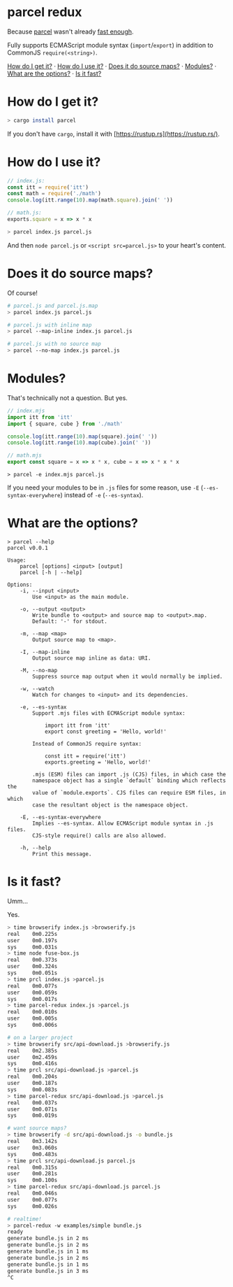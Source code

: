 # parcel redux

Because [parcel](https://github.com/nathan/parcel#readme) wasn't already [fast enough](#is-it-fast).

Fully supports ECMAScript module syntax (`import`/`export`) in addition to CommonJS `require(<string>)`.

[How do I get it?](#how-do-i-get-it) · [How do I use it?](#how-do-i-use-it) · [Does it do source maps?](#does-it-do-source-maps) · [Modules?](#modules) · [What are the options?](#what-are-the-options) · [Is it fast?](#is-it-fast)

# How do I get it?

```sh
> cargo install parcel
```

If you don't have `cargo`, install it with [https://rustup.rs](https://rustup.rs/).

# How do I use it?

```js
// index.js:
const itt = require('itt')
const math = require('./math')
console.log(itt.range(10).map(math.square).join(' '))

// math.js:
exports.square = x => x * x
```

```sh
> parcel index.js parcel.js
```

And then `node parcel.js` or `<script src=parcel.js>` to your heart's content.

# Does it do source maps?

Of course!

```sh
# parcel.js and parcel.js.map
> parcel index.js parcel.js

# parcel.js with inline map
> parcel --map-inline index.js parcel.js

# parcel.js with no source map
> parcel --no-map index.js parcel.js
```

# Modules?

That's technically not a question. But yes.

```js
// index.mjs
import itt from 'itt'
import { square, cube } from './math'

console.log(itt.range(10).map(square).join(' '))
console.log(itt.range(10).map(cube).join(' '))

// math.mjs
export const square = x => x * x, cube = x => x * x * x
```

```
> parcel -e index.mjs parcel.js
```

If you need your modules to be in `.js` files for some reason, use `-E` (`--es-syntax-everywhere`) instead of `-e` (`--es-syntax`).

# What are the options?

```
> parcel --help
parcel v0.0.1

Usage:
    parcel [options] <input> [output]
    parcel [-h | --help]

Options:
    -i, --input <input>
        Use <input> as the main module.

    -o, --output <output>
        Write bundle to <output> and source map to <output>.map.
        Default: '-' for stdout.

    -m, --map <map>
        Output source map to <map>.

    -I, --map-inline
        Output source map inline as data: URI.

    -M, --no-map
        Suppress source map output when it would normally be implied.

    -w, --watch
        Watch for changes to <input> and its dependencies.

    -e, --es-syntax
        Support .mjs files with ECMAScript module syntax:

            import itt from 'itt'
            export const greeting = 'Hello, world!'

        Instead of CommonJS require syntax:

            const itt = require('itt')
            exports.greeting = 'Hello, world!'

        .mjs (ESM) files can import .js (CJS) files, in which case the
        namespace object has a single `default` binding which reflects the
        value of `module.exports`. CJS files can require ESM files, in which
        case the resultant object is the namespace object.

    -E, --es-syntax-everywhere
        Implies --es-syntax. Allow ECMAScript module syntax in .js files.
        CJS-style require() calls are also allowed.

    -h, --help
        Print this message.
```

# Is it fast?

Umm…

Yes.

```sh
> time browserify index.js >browserify.js
real    0m0.225s
user    0m0.197s
sys     0m0.031s
> time node fuse-box.js
real    0m0.373s
user    0m0.324s
sys     0m0.051s
> time prcl index.js >parcel.js
real    0m0.077s
user    0m0.059s
sys     0m0.017s
> time parcel-redux index.js >parcel.js
real    0m0.010s
user    0m0.005s
sys     0m0.006s

# on a larger project
> time browserify src/api-download.js >browserify.js
real    0m2.385s
user    0m2.459s
sys     0m0.416s
> time prcl src/api-download.js >parcel.js
real    0m0.204s
user    0m0.187s
sys     0m0.083s
> time parcel-redux src/api-download.js >parcel.js
real    0m0.037s
user    0m0.071s
sys     0m0.019s

# want source maps?
> time browserify -d src/api-download.js -o bundle.js
real    0m3.142s
user    0m3.060s
sys     0m0.483s
> time prcl src/api-download.js parcel.js
real    0m0.315s
user    0m0.281s
sys     0m0.100s
> time parcel-redux src/api-download.js parcel.js
real    0m0.046s
user    0m0.077s
sys     0m0.026s

# realtime!
> parcel-redux -w examples/simple bundle.js
ready
generate bundle.js in 2 ms
generate bundle.js in 2 ms
generate bundle.js in 1 ms
generate bundle.js in 2 ms
generate bundle.js in 1 ms
generate bundle.js in 3 ms
^C
```
